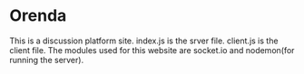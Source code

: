 # Orenda
This is a discussion platform site. 
index.js is the srver file.
client.js is the client file.
The modules used for this website are socket.io and nodemon(for running the server).
